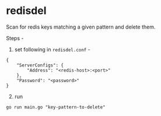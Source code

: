 # redisdel

Scan for redis keys matching a given pattern and delete them.

Steps - 
1. set following in `redisdel.conf` - 
```
{
    "ServerConfigs": {
        "Address": "<redis-host>:<port>"
    },
    "Password": "<password>"
}
```

2. run
```
go run main.go "key-pattern-to-delete"
```
